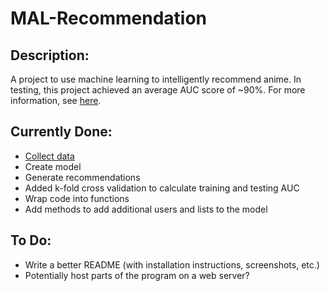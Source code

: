 # MAL-Recommendation

## Description:
A project to use machine learning to intelligently recommend anime. In testing, this project achieved an average AUC score of ~90%. For more information, see [here](MAL%20Recommendation.pdf).

## Currently Done:

* [Collect data](https://github.com/VirtualLights/MyAnimeList-Scraper)
* Create model
* Generate recommendations
* Added k-fold cross validation to calculate training and testing AUC
* Wrap code into functions
* Add methods to add additional users and lists to the model

## To Do:

* Write a better README (with installation instructions, screenshots, etc.)
* Potentially host parts of the program on a web server?
